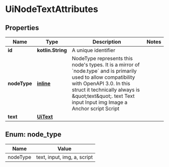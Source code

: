 
# UiNodeTextAttributes

## Properties
| Name | Type | Description | Notes |
| ------------ | ------------- | ------------- | ------------- |
| **id** | **kotlin.String** | A unique identifier |  |
| **nodeType** | [**inline**](#NodeType) | NodeType represents this node&#39;s types. It is a mirror of &#x60;node.type&#x60; and is primarily used to allow compatibility with OpenAPI 3.0.  In this struct it technically always is \&quot;text\&quot;. text Text input Input img Image a Anchor script Script |  |
| **text** | [**UiText**](UiText.md) |  |  |


<a id="NodeType"></a>
## Enum: node_type
| Name | Value |
| ---- | ----- |
| nodeType | text, input, img, a, script |



